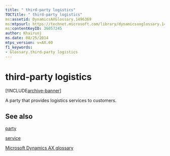 ```yaml
---
title: " third-party logistics"
TOCTitle: " third-party logistics"
ms:assetid: DynamicsAXGlossary.1496369
ms:mtpsurl: https://technet.microsoft.com/library/dynamicsaxglossary.1496369(v=AX.60)
ms:contentKeyID: 36057245
author: Khairunj
ms.date: 08/25/2014
mtps_version: v=AX.60
f1_keywords:
- Glossary.third-party logistics
---
```


# third-party logistics


[!INCLUDE[archive-banner](includes/archive-banner.md)]

A party that provides logistics services to customers.

## See also

[party](https://technet.microsoft.com/library/hh208669\(v=ax.60\))

[service](service.md)

[Microsoft Dynamics AX glossary](glossary/microsoft-dynamics-ax-glossary.md)

  


